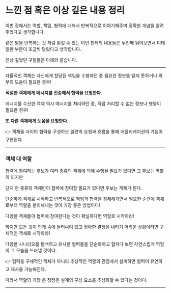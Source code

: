 # 느낀 점 혹은 이상 깊은 내용 정리

이번 장에서는 역할, 책임, 협력에 대해서 반복적으로 이야기해주며 정확한 개념을 알려주었다고 생각합니다.

같은 말을 반복하는 것 처럼 읽힐 수 있는 이번 챕터의 내용들은 두번째 읽어보면서 디테일한 부분이 조금씩 달랐다고 생각합니다.

인상 깊었던 구절들은 아래와 같습니다.

---

자율적인 객체는 자신에게 할당된 책임을 수행하던 중 필요한 정보를 알지 못하거나 외부의 도움이 필요한 경우!

**적절한 객체에게 메시지를 전송해서 협력을 요청한다.**

메시지를 수신한 객체 역시 메시지를 처리하던 중, 직접 처리할 수 없는 정보나 행동이 필요한 경우!

**또 다른 객체에게 도움을 요청한다.**

👉 객채들 사이의 협력을 구성하는 일련의 요청과 흐름을 통해 애플리케이션의 기능이 구현된다.

--- 

### 객체 대 역할

협력에 참여하는 후보가 여러 종류의 객체에 의해 수행될 필요가 있다면 그 후보는 역할이 되지만

단지 한 종류의 객체만이 협력에 참여할 필요가 있다면 후보는 객체가 된다.

단순하게 객체로 시작하고 반복적으로 책임과 협력을 정제해가면서 필요한 순간에 객체로부터 역할을 분리해내는 것이 가장 좋은 방법이다!

다양한 객체들이 협력에 참여한다는 것이 확실하다면 역할로 시작하라!

하지만 모든 것이 안개 속에 둘러싸여 있고 정확한 결정을 내리기 어려운 상황이라면 구체적인 객체로 시작하라!

다양한 시나리오를 탐색하고 유사한 협력들을 단순화하고 합치다 보면 자연스럽게 역할이 그 모습을 드러낼 것이다.

👉 협력을 구체적인 객체가 아니라 추상적인 역할의 관점에서 설계하면 협력이 유연하고 재사용 가능해진다.

   따라서 역할의 가장 큰 장점은 설계의 구성 요소를 추상화할 수 있다는 것이다.

---


